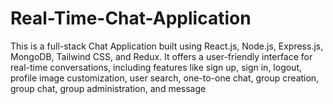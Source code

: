 # Real-Time-Chat-Application
This is a full-stack Chat Application built using React.js, Node.js, Express.js, MongoDB, Tailwind CSS, and Redux. It offers a user-friendly interface for real-time conversations, including features like sign up, sign in, logout, profile image customization, user search, one-to-one chat, group creation, group chat, group administration, and message
